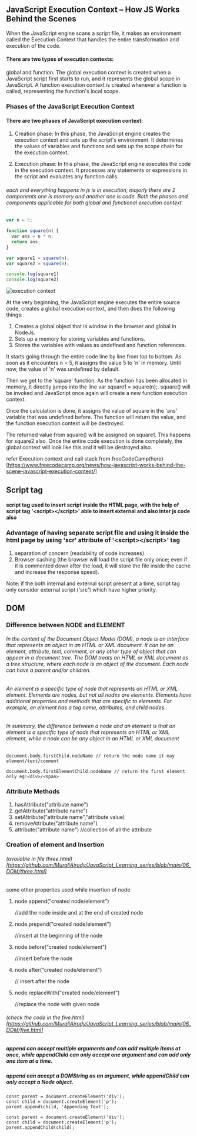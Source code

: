 ## JavaScript Execution Context – How JS Works Behind the Scenes

When the JavaScript engine scans a script file, it makes an environment called the Execution Context that handles the entire transformation and execution of the code.

#### There are two types of execution contexts: 
global and function. The global execution context is created when a JavaScript script first starts to run, and it represents the global scope in JavaScript. A function execution context is created whenever a function is called, representing the function's local scope.

### Phases of the JavaScript Execution Context
#### There are two phases of JavaScript execution context:

1. Creation phase: In this phase, the JavaScript engine creates the execution context and sets up the script's environment. It determines the values of variables and functions and sets up the scope chain for the execution context.

2. Execution phase: In this phase, the JavaScript engine executes the code in the execution context. It processes any statements or expressions in the script and evaluates any function calls.



###### each and everything happens in js is in execution, majorly there are 2 components one is memory and another one is code. Both the phases and components applicable for both global and functional execution context



```js
var n = 5;

function square(n) {
  var ans = n * n;
  return ans;
}

var square1 = square(n);
var square2 = square(8);  

console.log(square1)
console.log(square2)
```

![execution context](https://github.com/MuraliAirody/JavaScript_Learning_series/assets/71452201/d2d502ff-155b-486c-875f-e08785497cc0)

At the very beginning, the JavaScript engine executes the entire source code, creates a global execution context, and then does the following things:

1. Creates a global object that is window in the browser and global in NodeJs.
2. Sets up a memory for storing variables and functions.
3. Stores the variables with values as undefined and function references.

It starts going through the entire code line by line from top to bottom. As soon as it encounters n = 5, it assigns the value 5 to 'n' in memory. Until now, the value of 'n' was undefined by default.

Then we get to the 'square' function. As the function has been allocated in memory, it directly jumps into the line var square1 = square(n);. square() will be invoked and JavaScript once again will create a new function execution context.

Once the calculation is done, it assigns the value of square in the 'ans' variable that was undefined before. The function will return the value, and the function execution context will be destroyed.

The returned value from square() will be assigned on square1. This happens for square2 also. Once the entire code execution is done completely, the global context will look like this and it will be destroyed also.

refer Execution context and call stack from freeCodeCamp(here)[https://www.freecodecamp.org/news/how-javascript-works-behind-the-scene-javascript-execution-context/]

## Script tag

#### script tag used to insert script inside the HTML page, with the help of script tag '\<script>\</script>' able to insert external and also inter js code also 

### Advantage of having separate script file and using it inside the html page by using 'scr' attribute of '\<script>\</script>' tag

1. separation of concern (readability of code increases)
2. Browser caching (the browser will load the script file only once; even if it is commented down after the load, it will store the file inside the cache and increase the response speed).

Note: if the both internal and external script present at a time, script tag only consider external script ('src') which have higher priority.


## DOM

### Difference between NODE and ELEMENT

###### In the context of the Document Object Model (DOM), a node is an interface that represents an object in an HTML or XML document. It can be an element, attribute, text, comment, or any other type of object that can appear in a document tree. The DOM treats an HTML or XML document as a tree structure, where each node is an object of the document. Each node can have a parent and/or children.

###### An element is a specific type of node that represents an HTML or XML element. Elements are nodes, but not all nodes are elements. Elements have additional properties and methods that are specific to elements. For example, an element has a tag name, attributes, and child nodes.

###### In summary, the difference between a node and an element is that an element is a specific type of node that represents an HTML or XML element, while a node can be any object in an HTML or XML document


```
document.body.firstChild.nodeName // return the node name it may element/text/comment

document.body.firstElementChild.nodeName // return the first element only eg:<div>/<span>
```

### Attribute Methods

1. hasAttribute("attribute name")
2. getAttribute("attribute name")
3. setAttribute("attribute name","attribute value)
4. removeAttribute("attribute name")
5. attribute("attribute name") //collection of all the attribute


### Creation of element and Insertion

###### (available in file three.html)[https://github.com/MuraliAirody/JavaScript_Learning_series/blob/main/06_DOM/three.html]


some other properties used while insertion of node 

1. node.append("created node/element")
   
   //add the node inside and at the end of created node
2. node.prepend("created node/element")

   //insert at the beginning of the node

3. node.before("created node/element")
   
   //insert before the node
4. node.after("created node/element")

   // insert after the node

5. node.replaceWith("created node/element") 

   //replace the node with given node  

###### (check the code in the five.html)[https://github.com/MuraliAirody/JavaScript_Learning_series/blob/main/06_DOM/five.html] 

##### append can accept multiple arguments and can add multiple items at once, while appendChild can only accept one argument and can add only one item at a time.
##### append can accept a DOMString as an argument, while appendChild can only accept a Node object.
```
const parent = document.createElement('div');
const child = document.createElement('p');
parent.append(child, 'Appending Text');

const parent = document.createElement('div');
const child = document.createElement('p');
parent.appendChild(child);

```